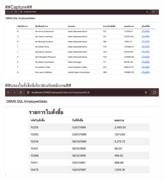 ##Capture## 
![หน้าจอหลัก](mployeeSalesApp/images/index.png)

##แสดงใบสั่งซื้อที่เกี่ยวข้องกับพนักงาน##
![หน้าจอหลัก](mployeeSalesApp/images/sales.png)
